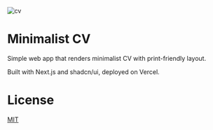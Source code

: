 ![cv](https://github.com/BartoszJarocki/cv/assets/1017620/79bdb9fc-0b20-4d2c-aafe-0526ad4a71d2)

# Minimalist CV

Simple web app that renders minimalist CV with print-friendly layout.

Built with Next.js and shadcn/ui, deployed on Vercel.

# License

[MIT](https://choosealicense.com/licenses/mit/)
